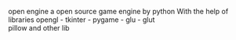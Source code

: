 open engine a open source game engine 
by python With the help of libraries 
opengl - tkinter - pygame - glu - glut  
pillow and other lib 


